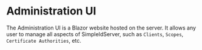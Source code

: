 # Administration UI

The Administration UI is a Blazor website hosted on the server. It allows any user to manage all aspects of SimpleIdServer, such as `Clients`, `Scopes`, `Certificate Authorities`, etc.